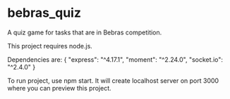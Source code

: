 # bebras_quiz
A quiz game for tasks that are in Bebras competition.

This project requires node.js.

Dependencies are:
  {
    "express": "^4.17.1",
    "moment": "^2.24.0",
    "socket.io": "^2.4.0"
  }
  
  
To run project, use npm start. It will create localhost server on port 3000 where you can preview this project.
